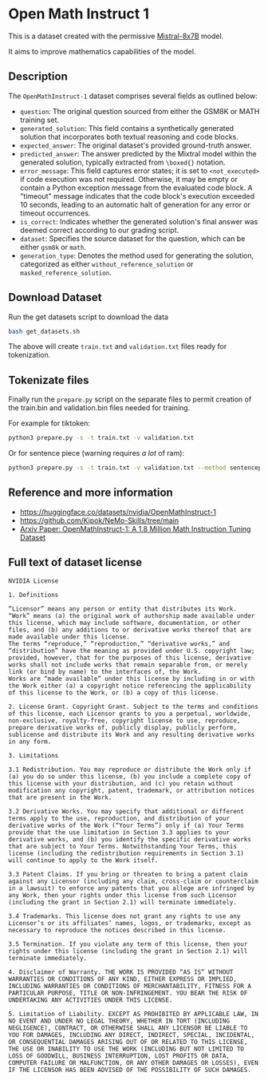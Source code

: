 # Open Math Instruct 1

This is a dataset created with the permissive
[Mistral-8x7B](https://huggingface.co/mistralai/Mixtral-8x7B-v0.1) model.

It aims to improve mathematics capabilities of the model.

## Description

The `OpenMathInstruct-1` dataset comprises several fields as outlined below:

- `question`: The original question sourced from either the GSM8K or MATH training set.
- `generated_solution`: This field contains a synthetically generated solution that incorporates both textual reasoning and code blocks.
- `expected_answer`: The original dataset's provided ground-truth answer.
- `predicted_answer`: The answer predicted by the Mixtral model within the generated solution, typically extracted from `\boxed{}` notation.
- `error_message`: This field captures error states; it is set to `<not_executed>` if code execution was not required. Otherwise, it may be empty or contain a Python exception message from the evaluated code block. A "timeout" message indicates that the code block's execution exceeded 10 seconds, leading to an automatic halt of generation for any error or timeout occurrences.
- `is_correct`: Indicates whether the generated solution's final answer was deemed correct according to our grading script.
- `dataset`: Specifies the source dataset for the question, which can be either `gsm8k` or `math`.
- `generation_type`: Denotes the method used for generating the solution, categorized as either `without_reference_solution` or `masked_reference_solution`.

## Download Dataset

Run the get datasets script to download the data

```sh
bash get_datasets.sh
```

The above will create `train.txt` and `validation.txt` files ready for
tokenization.

## Tokenizate files

Finally run the `prepare.py` script on the separate files to permit creation of
the train.bin and validation.bin files needed for training.

For example for tiktoken:
```sh
python3 prepare.py -s -t train.txt -v validation.txt
```

Or for sentence piece (warning requires *a lot* of ram):
```sh
python3 prepare.py -s -t train.txt -v validation.txt --method sentencepiece
```

## Reference and more information

- https://huggingface.co/datasets/nvidia/OpenMathInstruct-1
- https://github.com/Kipok/NeMo-Skills/tree/main
- [Arxiv Paper: OpenMathInstruct-1: A 1.8 Million Math Instruction Tuning Dataset](https://arxiv.org/abs/2402.10176)

## Full text of dataset license

```
NVIDIA License

1. Definitions

“Licensor” means any person or entity that distributes its Work.
“Work” means (a) the original work of authorship made available under this license, which may include software, documentation, or other files, and (b) any additions to or derivative works thereof that are made available under this license.
The terms “reproduce,” “reproduction,” “derivative works,” and “distribution” have the meaning as provided under U.S. copyright law; provided, however, that for the purposes of this license, derivative works shall not include works that remain separable from, or merely link (or bind by name) to the interfaces of, the Work.
Works are “made available” under this license by including in or with the Work either (a) a copyright notice referencing the applicability of this license to the Work, or (b) a copy of this license.

2. License Grant. Copyright Grant. Subject to the terms and conditions of this license, each Licensor grants to you a perpetual, worldwide, non-exclusive, royalty-free, copyright license to use, reproduce, prepare derivative works of, publicly display, publicly perform, sublicense and distribute its Work and any resulting derivative works in any form.

3. Limitations

3.1 Redistribution. You may reproduce or distribute the Work only if (a) you do so under this license, (b) you include a complete copy of this license with your distribution, and (c) you retain without modification any copyright, patent, trademark, or attribution notices that are present in the Work.

3.2 Derivative Works. You may specify that additional or different terms apply to the use, reproduction, and distribution of your derivative works of the Work (“Your Terms”) only if (a) Your Terms provide that the use limitation in Section 3.3 applies to your derivative works, and (b) you identify the specific derivative works that are subject to Your Terms. Notwithstanding Your Terms, this license (including the redistribution requirements in Section 3.1) will continue to apply to the Work itself.

3.3 Patent Claims. If you bring or threaten to bring a patent claim against any Licensor (including any claim, cross-claim or counterclaim in a lawsuit) to enforce any patents that you allege are infringed by any Work, then your rights under this license from such Licensor (including the grant in Section 2.1) will terminate immediately.

3.4 Trademarks. This license does not grant any rights to use any Licensor’s or its affiliates’ names, logos, or trademarks, except as necessary to reproduce the notices described in this license.

3.5 Termination. If you violate any term of this license, then your rights under this license (including the grant in Section 2.1) will terminate immediately.

4. Disclaimer of Warranty. THE WORK IS PROVIDED “AS IS” WITHOUT WARRANTIES OR CONDITIONS OF ANY KIND, EITHER EXPRESS OR IMPLIED, INCLUDING WARRANTIES OR CONDITIONS OF MERCHANTABILITY, FITNESS FOR A PARTICULAR PURPOSE, TITLE OR NON-INFRINGEMENT. YOU BEAR THE RISK OF UNDERTAKING ANY ACTIVITIES UNDER THIS LICENSE. 

5. Limitation of Liability. EXCEPT AS PROHIBITED BY APPLICABLE LAW, IN NO EVENT AND UNDER NO LEGAL THEORY, WHETHER IN TORT (INCLUDING NEGLIGENCE), CONTRACT, OR OTHERWISE SHALL ANY LICENSOR BE LIABLE TO YOU FOR DAMAGES, INCLUDING ANY DIRECT, INDIRECT, SPECIAL, INCIDENTAL, OR CONSEQUENTIAL DAMAGES ARISING OUT OF OR RELATED TO THIS LICENSE, THE USE OR INABILITY TO USE THE WORK (INCLUDING BUT NOT LIMITED TO LOSS OF GOODWILL, BUSINESS INTERRUPTION, LOST PROFITS OR DATA, COMPUTER FAILURE OR MALFUNCTION, OR ANY OTHER DAMAGES OR LOSSES), EVEN IF THE LICENSOR HAS BEEN ADVISED OF THE POSSIBILITY OF SUCH DAMAGES.
```
